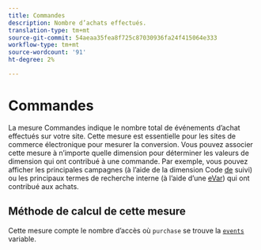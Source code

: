 ```yaml
---
title: Commandes
description: Nombre d’achats effectués.
translation-type: tm+mt
source-git-commit: 54aeaa35fea8f725c87030936fa24f415064e333
workflow-type: tm+mt
source-wordcount: '91'
ht-degree: 2%

---
```



# Commandes

La mesure Commandes indique le nombre total de événements d’achat effectués sur votre site. Cette mesure est essentielle pour les sites de commerce électronique pour mesurer la conversion. Vous pouvez associer cette mesure à n’importe quelle dimension pour déterminer les valeurs de dimension qui ont contribué à une commande. Par exemple, vous pouvez afficher les principales campagnes (à l’aide de la dimension Code [de](../dimensions/tracking-code.md) suivi) ou les principaux termes de recherche interne (à l’aide d’une [eVar](../dimensions/evar.md)) qui ont contribué aux achats.

## Méthode de calcul de cette mesure

Cette mesure compte le nombre d’accès où `purchase` se trouve la [`events`](/help/implement/vars/page-vars/events/events-overview.md) variable.
